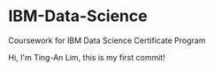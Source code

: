 # IBM-Data-Science
Coursework for IBM Data Science Certificate Program

Hi, I'm Ting-An Lim, this is my first commit!